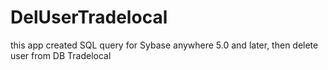 DelUserTradelocal
=================
this app created SQL query for Sybase anywhere 5.0 and later, then delete user from DB Tradelocal

